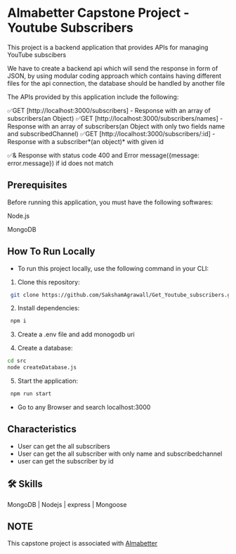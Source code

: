 # Almabetter Capstone Project - Youtube Subscribers

This project is a backend application that provides APIs for managing YouTube subscibers

We have to create a backend api which will send the response in form of JSON, by using modular coding approach which contains having different files for the api connection, the database should be handled by another file

The APIs provided by this application include the following:

✅GET [http://localhost:3000/subscribers] - Response with an array of subscribers(an Object)
✅GET [http://localhost:3000/subscribers/names] - Response with an array of subscribers(an Object with only two fields name and subscribedChannel)
✅GET [http://localhost:3000/subscribers/:id] - Response with a subscriber*(an object)* with given id

✅& Response with status code 400 and Error message({message: error.message}) if id does not match

## Prerequisites

Before running this application, you must have the following softwares:

Node.js

MongoDB

## **How To Run Locally**
- To run this project locally, use the following command in your CLI:

1. Clone this repository:

```bash
 git clone https://github.com/SakshamAgrawall/Get_Youtube_subscribers.git
```

2. Install dependencies:

```bash
 npm i
```

3. Create a .env file and add monogodb uri

4. Create a database:

```bash
cd src
node createDatabase.js
```

5. Start the application:

```bash
 npm run start
```
- Go to any Browser and search localhost:3000

## Characteristics

- User can get the all subscribers
- User can get the all subscriber with only name and subscribedchannel
- user can get the subscriber by id

## 🛠 Skills
 MongoDB | Nodejs | express | Mongoose
 
## NOTE 
 This capstone project is associated with <a href="https://www.almabetter.com">Almabetter</a>
